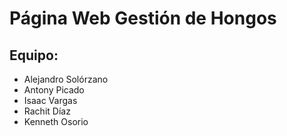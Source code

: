 # Página Web Gestión de Hongos
## Equipo:
- Alejandro Solórzano
- Antony Picado 
- Isaac Vargas 
- Rachit Díaz
- Kenneth Osorio